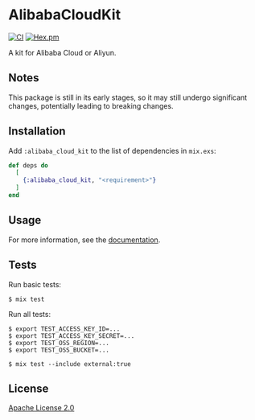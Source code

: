 # AlibabaCloudKit

[![CI](https://github.com/cozy-elixir/alibaba_cloud_kit/actions/workflows/ci.yml/badge.svg)](https://github.com/cozy-elixir/alibaba_cloud_kit/actions/workflows/ci.yml)
[![Hex.pm](https://img.shields.io/hexpm/v/alibaba_cloud_kit.svg)](https://hex.pm/packages/alibaba_cloud_kit)

A kit for Alibaba Cloud or Aliyun.

## Notes

This package is still in its early stages, so it may still undergo significant changes, potentially leading to breaking changes.

## Installation

Add `:alibaba_cloud_kit` to the list of dependencies in `mix.exs`:

```elixir
def deps do
  [
    {:alibaba_cloud_kit, "<requirement>"}
  ]
end
```

## Usage

For more information, see the [documentation](https://hexdocs.pm/alibaba_cloud_kit).

## Tests

Run basic tests:

```console
$ mix test
```

Run all tests:

```console
$ export TEST_ACCESS_KEY_ID=...
$ export TEST_ACCESS_KEY_SECRET=...
$ export TEST_OSS_REGION=...
$ export TEST_OSS_BUCKET=...

$ mix test --include external:true
```

## License

[Apache License 2.0](http://www.apache.org/licenses/LICENSE-2.0)
